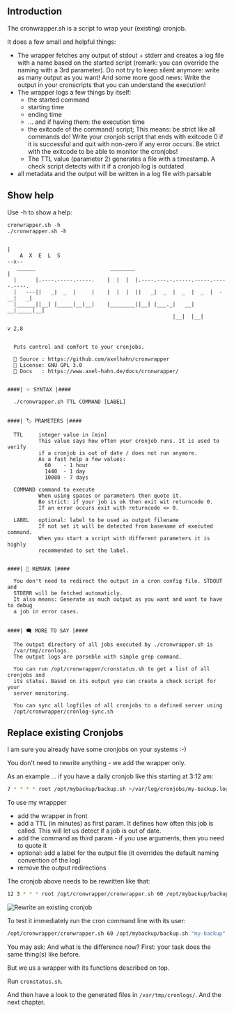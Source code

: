 ## Introduction

The cronwrapper.sh is a script to wrap your (existing) cronjob. 

It does a few small and helpful things:

* The wrapper fetches any output of stdout + stderr and creates a log file with a name based on the started script 
  (remark: you can override the naming with a 3rd parameter).
  Do not try to keep silent anymore: write as many output as you want! 
  And some more good news: Write the output in your cronscripts that you can understand the execution!
* The wrapper logs a few things by itself: 
  * the started command
  * starting time
  * ending time
  * ... and if having them: the execution time
  * the exitcode of the command/ script;
    This means: be strict like all commands do! Write your cronjob script that
    ends with exitcode 0 if it is successful and quit with non-zero if any
    error occurs. Be strict with the exitcode to be able to monitor the cronjobs!
  * The TTL value (parameter 2) generates a file with a timestamp. A check
    script detects with it if a cronjob log is outdated
* all metadata and the output will be written in a log file with parsable

## Show help

Use -h to show a help:

```text
cronwrapper.sh -h
./cronwrapper.sh -h

                                                                           | 
    A  X  E  L  S                                                        --x--
   ______                        ________                                  |
  |      |.----.-----.-----.    |  |  |  |.----.---.-.-----.-----.-----.----.
  |   ---||   _|  _  |     |    |  |  |  ||   _|  _  |  _  |  _  |  -__|   _|
  |______||__| |_____|__|__|    |________||__| |___._|   __|   __|_____|__|  
                                                     |__|  |__|
                                                                       v 2.8


  Puts control and comfort to your cronjobs.

  📄 Source : https://github.com/axelhahn/cronwrapper
  📜 License: GNU GPL 3.0
  📗 Docs   : https://www.axel-hahn.de/docs/cronwrapper/


####| ✨ SYNTAX |####

  ./cronwrapper.sh TTL COMMAND [LABEL]


####| 🏷 PRAMETERS |####

  TTL     integer value in [min]
          This value says how often your cronjob runs. It is used to verify
          if a cronjob is out of date / does not run anymore.
          As a fast help a few values:
            60    - 1 hour
            1440  - 1 day
            10080 - 7 days
  
  COMMAND command to execute
          When using spaces or parameters then quote it.
          Be strict: if your job is ok then exit wit returncode 0.
          If an error occurs exit with returncode <> 0.
  
  LABEL   optional: label to be used as output filename
          If not set it will be detected from basename of executed command.
          When you start a script with different parameters it is highly
          recommended to set the label.


####| 📝 REMARK |####

  You don't need to redirect the output in a cron config file. STDOUT and
  STDERR will be fetched automaticly. 
  It also means: Generate as much output as you want and want to have to debug
  a job in error cases.


####| 🗨 MORE TO SAY |####

  The output directory of all jobs executed by ./cronwrapper.sh is
  /var/tmp/cronlogs.
  The output logs are parseble with simple grep command.

  You can run /opt/cronwrapper/cronstatus.sh to get a list of all cronjobs and 
  its status. Based on its output you can create a check script for your 
  server monitoring.

  You can sync all logfiles of all cronjobs to a defined server using
  /opt/cronwrapper/cronlog-sync.sh

```

## Replace existing Cronjobs

I am sure you already have some cronjobs on your systems :-)

You don't need to rewrite anything - we add the wrapper only.

As an example ... if you have a daily cronjob like this starting at 3:12 am:

```bash
7 * * * * root /opt/mybackup/backup.sh >/var/log/cronjobs/my-backup.log 2>&1
```

To use my wrappper

* add the wrapper in front
* add a TTL (in minutes) as first param. It defines how often this job is called. This will let us detect if a job is out of date.
* add the command as third param - if you use arguments, then you need to quote it
* optional: add a label for the output file (it overrides the default naming convention of the log)
* remove the output redirections

The cronjob above needs to be rewritten like that:

```bash
12 3 * * * root /opt/cronwrapper/cronwrapper.sh 60 /opt/mybackup/backup.sh "my-backup"
```

![Rewrite an existing cronjob](images/rewrite_a_cronjob.drawio.png)

To test it immediately run the cron command line with its user:

```bash
/opt/cronwrapper/cronwrapper.sh 60 /opt/mybackup/backup.sh "my-backup"
```

You may ask: And what is the difference now?
First: your task does the same thing(s) like before.

But we us a wrapper with its functions described on top.

Run `cronstatus.sh`.

And then have a look to the generated files in `/var/tmp/cronlogs/`. And the next chapter.